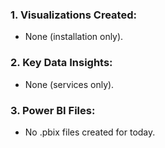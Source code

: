 ### 1. Visualizations Created:
- None (installation only).

### 2. Key Data Insights:
- None (services only).

### 3. Power BI Files:
- No .pbix files created for today.
